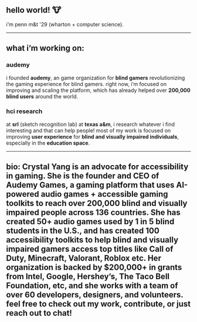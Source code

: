 ## hello world! 🐮

i'm penn m&t '29 (wharton + computer science). 

---

## **what i’m working on:**

### **audemy** 
i founded **audemy**, an game organization for **blind gamers** revolutionizing the gaming experience for blind gamers. right now, i’m focused on improving and scaling the platform, which has already helped over **200,000 blind users** around the world. 

### **hci research** 
at **srl** (sketch recognition lab) at **texas a&m**, i research whatever i find interesting and that can help people! most of my work is focused on improving **user experience** for **blind and visually impaired individuals**, especially in the **education space**. 

---
bio:
Crystal Yang is an advocate for accessibility in gaming. She is the founder and CEO of Audemy Games, a gaming platform that uses AI-powered audio games + accessible gaming toolkits to reach over 200,000 blind and visually impaired people across 136 countries. She has created 50+ audio games used by 1 in 5 blind students in the U.S., and has created 100 accessibility toolkits to help blind and visually impaired gamers access top titles like Call of Duty, Minecraft, Valorant, Roblox etc. Her organization is backed by $200,000+ in grants from Intel, Google, Hershey’s, The Taco Bell Foundation, etc, and she works with a team of over 60 developers, designers, and volunteers.
feel free to check out my work, contribute, or just reach out to chat!
---

<!--
**Crustaly/crustaly** is a ✨ _special_ ✨ repository because its `README.md` (this file) appears on your GitHub profile.

Here are some ideas to get you started:

- 🔭 I’m currently working on ...
- 🌱 I’m currently learning ...
- 👯 I’m looking to collaborate on ...
- 🤔 I’m looking for help with ...
- 💬 Ask me about ...
- 📫 How to reach me: ...
- 😄 Pronouns: ...
- ⚡ Fun fact: ...
-->
